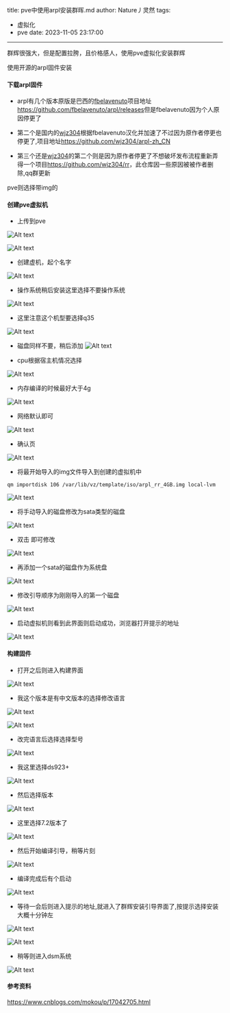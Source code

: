 title: pve中使用arpl安装群晖.md
author: Nature丿灵然
tags:
  - 虚拟化
  - pve
date: 2023-11-05 23:17:00
---
群辉很强大，但是配置拉胯，且价格感人，使用pve虚拟化安装群辉

<!--more-->

使用开源的arpl固件安装

#### 下载arpl固件

- arpl有几个版本原版是巴西的[fbelavenuto](https://github.com/fbelavenuto)项目地址<https://github.com/fbelavenuto/arpl/releases>但是fbelavenuto因为个人原因停更了

- 第二个是国内的[wjz304](https://github.com/wjz304)根据fbelavenuto汉化并加速了不过因为原作者停更也停更了,项目地址<https://github.com/wjz304/arpl-zh_CN>

- 第三个还是[wjz304](https://github.com/wjz304)的第二个则是因为原作者停更了不想破坏发布流程重新弄得一个项目<https://github.com/wjz304/rr>，此仓库因一些原因被被作者删除,qq群更新

pve则选择带img的

#### 创建pve虚拟机

- 上传到pve

![Alt text](../images/pve%E4%B8%AD%E4%BD%BF%E7%94%A8arpl%E5%AE%89%E8%A3%85%E7%BE%A4%E6%99%96-1.png)

![Alt text](../images/pve%E4%B8%AD%E4%BD%BF%E7%94%A8arpl%E5%AE%89%E8%A3%85%E7%BE%A4%E6%99%96-2.png)

- 创建虚机，起个名字

![Alt text](../images/pve%E4%B8%AD%E4%BD%BF%E7%94%A8arpl%E5%AE%89%E8%A3%85%E7%BE%A4%E6%99%96-3.png)

- 操作系统稍后安装这里选择不要操作系统

![Alt text](../images/pve%E4%B8%AD%E4%BD%BF%E7%94%A8arpl%E5%AE%89%E8%A3%85%E7%BE%A4%E6%99%96-4.png)

- 这里注意这个机型要选择q35

![Alt text](../images/pve%E4%B8%AD%E4%BD%BF%E7%94%A8arpl%E5%AE%89%E8%A3%85%E7%BE%A4%E6%99%96-5.png)

- 磁盘同样不要，稍后添加
![Alt text](../images/pve%E4%B8%AD%E4%BD%BF%E7%94%A8arpl%E5%AE%89%E8%A3%85%E7%BE%A4%E6%99%96-6.png)

- cpu根据宿主机情况选择

![Alt text](../images/pve%E4%B8%AD%E4%BD%BF%E7%94%A8arpl%E5%AE%89%E8%A3%85%E7%BE%A4%E6%99%96-7.png)

- 内存编译的时候最好大于4g

![Alt text](../images/pve%E4%B8%AD%E4%BD%BF%E7%94%A8arpl%E5%AE%89%E8%A3%85%E7%BE%A4%E6%99%96-8.png)

- 网络默认即可

![Alt text](../images/pve%E4%B8%AD%E4%BD%BF%E7%94%A8arpl%E5%AE%89%E8%A3%85%E7%BE%A4%E6%99%96-9.png)

- 确认页

![Alt text](../images/pve%E4%B8%AD%E4%BD%BF%E7%94%A8arpl%E5%AE%89%E8%A3%85%E7%BE%A4%E6%99%96-10.png)

- 将最开始导入的img文件导入到创建的虚拟机中

```shell
qm importdisk 106 /var/lib/vz/template/iso/arpl_rr_4GB.img local-lvm
```

![Alt text](../images/pve%E4%B8%AD%E4%BD%BF%E7%94%A8arpl%E5%AE%89%E8%A3%85%E7%BE%A4%E6%99%96-11.png)

- 将手动导入的磁盘修改为sata类型的磁盘

![Alt text](../images/pve%E4%B8%AD%E4%BD%BF%E7%94%A8arpl%E5%AE%89%E8%A3%85%E7%BE%A4%E6%99%96-12.png)

- 双击 即可修改

![Alt text](../images/pve%E4%B8%AD%E4%BD%BF%E7%94%A8arpl%E5%AE%89%E8%A3%85%E7%BE%A4%E6%99%96-13.png)

- 再添加一个sata的磁盘作为系统盘

![Alt text](../images/pve%E4%B8%AD%E4%BD%BF%E7%94%A8arpl%E5%AE%89%E8%A3%85%E7%BE%A4%E6%99%96-14.png)

- 修改引导顺序为刚刚导入的第一个磁盘

![Alt text](../images/pve%E4%B8%AD%E4%BD%BF%E7%94%A8arpl%E5%AE%89%E8%A3%85%E7%BE%A4%E6%99%96-15.png)

- 启动虚拟机则看到此界面则启动成功，浏览器打开提示的地址

![Alt text](../images/pve%E4%B8%AD%E4%BD%BF%E7%94%A8arpl%E5%AE%89%E8%A3%85%E7%BE%A4%E6%99%96-16.png)


#### 构建固件

- 打开之后则进入构建界面

![Alt text](../images/pve%E4%B8%AD%E4%BD%BF%E7%94%A8arpl%E5%AE%89%E8%A3%85%E7%BE%A4%E6%99%96-17.png)

- 我这个版本是有中文版本的选择修改语言

![Alt text](../images/pve%E4%B8%AD%E4%BD%BF%E7%94%A8arpl%E5%AE%89%E8%A3%85%E7%BE%A4%E6%99%96-18.png)

![Alt text](../images/pve%E4%B8%AD%E4%BD%BF%E7%94%A8arpl%E5%AE%89%E8%A3%85%E7%BE%A4%E6%99%96-19.png) 

- 改完语言后选择选择型号

![Alt text](../images/pve%E4%B8%AD%E4%BD%BF%E7%94%A8arpl%E5%AE%89%E8%A3%85%E7%BE%A4%E6%99%96-20.png) 

- 我这里选择ds923+

![Alt text](../images/pve%E4%B8%AD%E4%BD%BF%E7%94%A8arpl%E5%AE%89%E8%A3%85%E7%BE%A4%E6%99%96-21.png)

- 然后选择版本

![Alt text](../images/pve%E4%B8%AD%E4%BD%BF%E7%94%A8arpl%E5%AE%89%E8%A3%85%E7%BE%A4%E6%99%96-22.png)

- 这里选择7.2版本了

![Alt text](../images/pve%E4%B8%AD%E4%BD%BF%E7%94%A8arpl%E5%AE%89%E8%A3%85%E7%BE%A4%E6%99%96-23.png)

- 然后开始编译引导，稍等片刻

![Alt text](../images/pve%E4%B8%AD%E4%BD%BF%E7%94%A8arpl%E5%AE%89%E8%A3%85%E7%BE%A4%E6%99%96-24.png)

- 编译完成后有个启动

![Alt text](../images/pve%E4%B8%AD%E4%BD%BF%E7%94%A8arpl%E5%AE%89%E8%A3%85%E7%BE%A4%E6%99%96-25.png)

- 等待一会后则进入提示的地址,就进入了群辉安装引导界面了,按提示选择安装大概十分钟左

![Alt text](../images/pve%E4%B8%AD%E4%BD%BF%E7%94%A8arpl%E5%AE%89%E8%A3%85%E7%BE%A4%E6%99%96-26.png)

![Alt text](../images/pve%E4%B8%AD%E4%BD%BF%E7%94%A8arpl%E5%AE%89%E8%A3%85%E7%BE%A4%E6%99%96-27.png)

- 稍等则进入dsm系统

![Alt text](../images/pve%E4%B8%AD%E4%BD%BF%E7%94%A8arpl%E5%AE%89%E8%A3%85%E7%BE%A4%E6%99%96-28.png)

#### 参考资料

<https://www.cnblogs.com/mokou/p/17042705.html>
